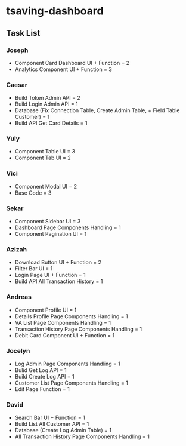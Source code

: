 # tsaving-dashboard

## Task List

### Joseph
- Component Card Dashboard UI + Function = 2 
- Analytics Component UI + Function = 3

### Caesar
- Build Token Admin API = 2
- Build Login Admin API = 1
- Database (Fix Connection Table, Create Admin Table, + Field Table Customer) = 1
- Build API Get Card Details = 1

### Yuly
- Component Table UI = 3
- Component Tab UI = 2

### Vici
- Component Modal UI = 2
- Base Code = 3

### Sekar
- Component Sidebar UI = 3
- Dashboard Page Components Handling = 1
- Component Pagination UI = 1

### Azizah
- Download Button UI + Function = 2
- Filter Bar UI = 1
- Login Page UI + Function = 1
- Build API All Transaction History = 1

### Andreas
- Component Profile UI = 1
- Details Profile Page Components Handling = 1
- VA List Page Components Handling = 1
- Transaction History Page Components Handling = 1
- Debit Card Component UI + Function = 1

### Jocelyn
- Log Admin Page Components Handling = 1
- Bulid Get Log API = 1 
- Build Create Log API = 1
- Customer List Page Components Handling = 1
- Edit Page Function = 1

### David
- Search Bar UI + Function = 1
- Build List All Customer API = 1
- Database (Create Log Admin Table) = 1
- All Transaction History Page Components Handling = 1